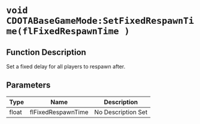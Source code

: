 # `void CDOTABaseGameMode:SetFixedRespawnTime(flFixedRespawnTime )`
## Function Description
Set a fixed delay for all players to respawn after.
## Parameters
Type|Name|Description
--|--|--
float|flFixedRespawnTime|No Description Set
